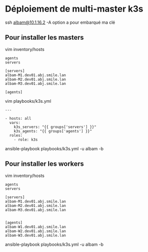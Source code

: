
# Déploiement de multi-master k3s


ssh albam@10.1.16.2 -A
option a pour embarqué ma clé

## Pour installer les masters

vim inventory/hosts
```
agents
servers

[servers]
albam-M1.dev01.abj.smile.lan
albam-M2.dev01.abj.smile.lan
albam-M3.dev01.abj.smile.lan

[agents]
```

vim playbooks/k3s.yml 
```
---

- hosts: all
  vars:
    k3s_servers: "{{ groups['servers'] }}"
    k3s_agents: "{{ groups['agents'] }}"
  roles:
    - role: k3s

```

ansible-playbook playbooks/k3s.yml -u albam -b 


## Pour installer les workers
vim inventory/hosts
```
agents
servers

[servers]
albam-M1.dev01.abj.smile.lan
albam-M2.dev01.abj.smile.lan
albam-M3.dev01.abj.smile.lan


[agents]
albam-W1.dev01.abj.smile.lan
albam-W2.dev01.abj.smile.lan
albam-W3.dev01.abj.smile.lan
``` 

ansible-playbook playbooks/k3s.yml -u albam -b 
